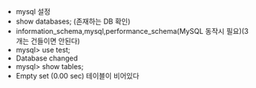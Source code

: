 * mysql 설정
* show databases; (존재하는 DB 확인)
* information_schema,mysql,performance_schema(MySQL 동작시 필요)(3개는 건들이면 안된다)
* mysql> use test;
* Database changed
* mysql> show tables;
* Empty set (0.00 sec) 테이블이 비어있다
